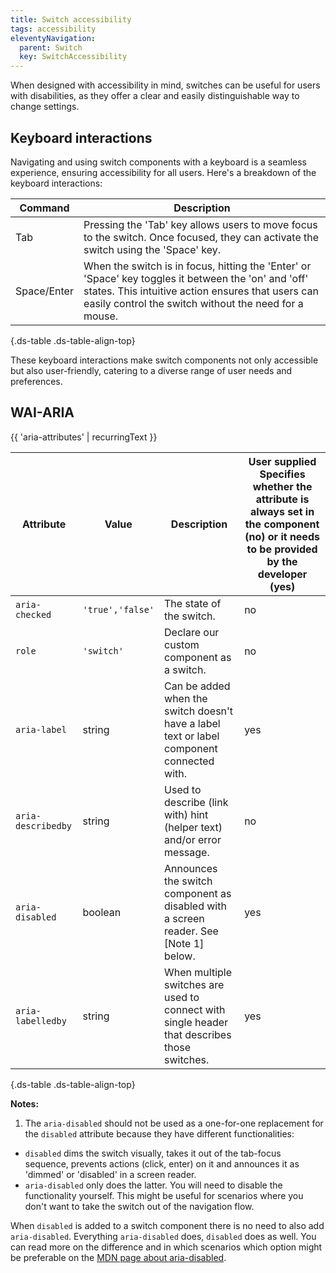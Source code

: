 ```yaml
---
title: Switch accessibility
tags: accessibility
eleventyNavigation:
  parent: Switch
  key: SwitchAccessibility
---
```

<section>

When designed with accessibility in mind, switches can be useful for users with disabilities, as they offer a clear and easily distinguishable way to change settings.

</section>

<section>

## Keyboard interactions

Navigating and using switch components with a keyboard is a seamless experience, ensuring accessibility for all users. Here's a breakdown of the keyboard interactions:

<div class="ds-table-wrapper">

|Command|Description|
|-|-|
|Tab|Pressing the 'Tab' key allows users to move focus to the switch. Once focused, they can activate the switch using the 'Space' key.|
|Space/Enter|When the switch is in focus, hitting the 'Enter' or 'Space' key toggles it between the 'on' and 'off' states. This intuitive action ensures that users can easily control the switch without the need for a mouse.|

{.ds-table .ds-table-align-top}

</div>

These keyboard interactions make switch components not only accessible but also user-friendly, catering to a diverse range of user needs and preferences.

</section>

<section> 

## WAI-ARIA

{{ 'aria-attributes' | recurringText }}

<div class="ds-table-wrapper">

|Attribute|Value|Description|User supplied  <sl-icon name="info" aria-describedby="tooltip1" size="md"></sl-icon><sl-tooltip id="tooltip1">Specifies whether the attribute is always set in the component (no) or it needs to be provided by the developer (yes)</sl-tooltip>|
|-|-|-|-|
|`aria-checked`|`'true','false'`|The state of the switch.|no|
|`role`|`'switch'`|Declare our custom component as a switch.|no|
|`aria-label`|string|Can be added when the switch doesn't have a label text or label component connected with.|yes|
|`aria-describedby`|string|Used to describe (link with) hint (helper text) and/or error message.|no|
|`aria-disabled`|boolean|Announces the switch component as disabled with a screen reader. See [Note 1] below.|yes|
|`aria-labelledby`|string|When multiple switches are used to connect with single header that describes those switches.|yes|

{.ds-table .ds-table-align-top}

</div>

**Notes:**
1. The `aria-disabled` should not be used as a one-for-one replacement for the `disabled` attribute because they have different functionalities:

- `disabled` dims the switch visually, takes it out of the tab-focus sequence, prevents actions (click, enter) on it and announces it as 'dimmed' or 'disabled' in a screen reader.
- `aria-disabled` only does the latter. You will need to disable the functionality yourself. This might be useful for scenarios where you don't want to take the switch out of the navigation flow.

When `disabled` is added to a switch component there is no need to also add `aria-disabled`. Everything `aria-disabled` does, `disabled` does as well. You can read more on the difference and in which scenarios which option might be preferable on the [MDN page about aria-disabled](https://developer.mozilla.org/en-US/docs/Web/Accessibility/ARIA/Attributes/aria-disabled).
</section>
